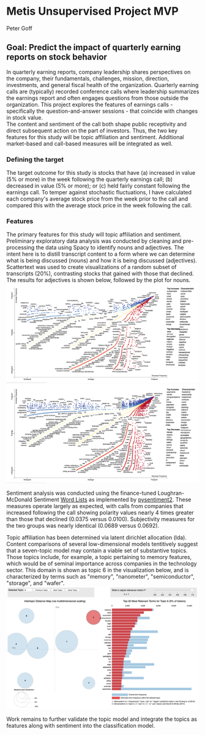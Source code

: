 # Metis Unsupervised Project MVP
Peter Goff

## Goal: Predict the impact of quarterly earning reports on stock behavior
In quarterly earning reports, company leadership shares perspectives on the company, their fundamentals, challenges, mission, direction, investments, and general fiscal health of the organization. Quarterly earning calls are (typically) recorded conference calls where leadership summarizes the earnings report and often engages questions from those outside the organization. This project explores the features of earnings calls - specifically the question-and-answer sessions - that coincide with changes in stock value. <br>
The content and sentiment of the call both shape public receptivity and direct subsequent action on the part of investors. Thus, the two key features for this study will be topic affiliation and sentiment. Additional market-based and call-based measures will be integrated as well.

### Defining the target
The target outcome for this study is stocks that have (a) increased in value (5% or more) in the week following the quarterly earnings call; (b) decreased in value (5% or more); or (c) held fairly constant following the earnings call. To temper against stochastic fluctuations, I have calculated each company's average stock price from the week prior to the call and compared this with the average stock price in the week following the call. 

### Features
The primary features for this study will topic affiliation and sentiment. Preliminary exploratory data analysis was conducted by cleaning and pre-processing the data using Spacy to identify nouns and adjectives. The intent here is to distill transcript content to a form where we can determine what is being discussed (nouns) and how it is being discussed (adjectives). Scattertext was used to create visualizations of a random subset of transcripts (20%), contrasting stocks that gained with those that declined. The results for adjectives is shown below, followed by the plot for nouns. 
![Fig1](Scattertext_adjectives.png)
![Fig2](Scattertext_nouns.png)

Sentiment analysis was conducted using the finance-tuned Loughran-McDonald Sentiment [Word Lists](https://sraf.nd.edu/textual-analysis/resources/https://sraf.nd.edu/textual-analysis/resources/) as implemented by [pysentiment2](https://pypi.org/project/pysentiment2/).
These measures operate largely as expected, with calls from companies that increased following the call showing polarity values nearly 4 times greater than those that declined (0.0375 versus 0.0100). Subjectivity measures for the two groups was nearly identical (0.0689 versus 0.0692). <br>

Topic affiliation has been determined via latent dirichlet allocation (lda). Content comparisons of several low-dimensional models tentitively suggest that a seven-topic model may contain a viable set of substantive topics. Those topics include, for example, a topic pertaining to memory features, which would be of seminal importance across companies in the technology sector. This domain is shown as topic 6 in the visualization below, and is characterized by terms such as "memory", "nanometer", "semiconductor", "storage", and "wafer".
![Fig3](LDA_topicmodel.png)

Work remains to further validate the topic model and integrate the topics as features along with sentiment into the classification model.


